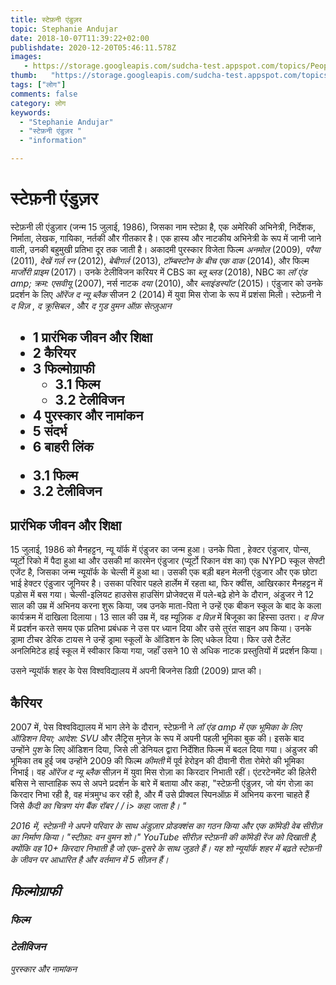 ```yaml
---
title: स्टेफ़नी एंडुज़र 
topic: Stephanie Andujar
date: 2018-10-07T11:39:22+02:00
publishdate: 2020-12-20T05:46:11.578Z
images: 
   - https://storage.googleapis.com/sudcha-test.appspot.com/topics/People/stephanie_andujar/1.jpeg
thumb:   "https://storage.googleapis.com/sudcha-test.appspot.com/topics/People/stephanie_andujar/thumb.jpeg"
tags: ["लोग"]
comments: false
category: लोग
keywords: 
  - "Stephanie Andujar"
  - "स्टेफ़नी एंडुज़र "
  - "information"

---
```

<h1> स्टेफ़नी एंडुज़र </h1> <p> स्टेफ़नी ली एंडुज़ार (जन्म 15 जुलाई, 1986), जिसका नाम स्टेफ़ा है, एक अमेरिकी अभिनेत्री, निर्देशक, निर्माता, लेखक, गायिका, नर्तकी और गीतकार है। एक हास्य और नाटकीय अभिनेत्री के रूप में जानी जाने वाली, उनकी बहुमुखी प्रतिभा दूर तक जाती है। अकादमी पुरस्कार विजेता फिल्म <i> अनमोल </i> (2009), <i> परैया </i> (2011), <i> देखें गर्ल रन </i> (2012), <i> बेबीगर्ल </i> (2013), <i> टॉम्बस्टोन के बीच एक वाक </i> (2014), और फिल्म <i> मार्जोरी प्राइम </i> (2017)। उनके टेलीविजन करियर में CBS का <i> ब्लू ब्लड </i> (2018), NBC का <i> लॉ एंड amp; क्रम: एसवीयू </i> (2007), नर्स नाटक <i> दया </i> (2010), और <i> ब्लाइंडस्पॉट </i> (2015)। एंडुजार को उनके प्रदर्शन के लिए <i> ऑरेंज द न्यू ब्लैक </i> सीजन 2 (2014) में युवा मिस रोजा के रूप में प्रशंसा मिली। स्टेफ़नी ने <i> द विज़ </i>, <i> द क्रूसिबल </i>, और <i> द गुड वुमन ऑफ़ सेत्ज़ुआन </i> </p> <h2 से थिएटर की प्रस्तुतियों में भी अभिनय किया। / h2> <ul> <li> 1 प्रारंभिक जीवन और शिक्षा </li> <li> 2 कैरियर </li> <li> 3 फिल्मोग्राफी <ul> <li> 3.1 फिल्म </li> <li> 3.2 टेलीविजन </li> </ul> </li> <li> 4 पुरस्कार और नामांकन </li> <li> 5 संदर्भ </li> <li> 6 बाहरी लिंक </li> </ul> <ul> <li > 3.1 फिल्म </li> <li> 3.2 टेलीविजन </li> </ul> <h2> प्रारंभिक जीवन और शिक्षा </h2> <p> 15 जुलाई, 1986 को मैनहट्टन, न्यू यॉर्क में एंडुजर का जन्म हुआ। उनके पिता , हेक्टर एंडुजार, पोन्स, प्यूर्टो रिको में पैदा हुआ था और उसकी मां कारमेन एंडुजार (प्यूर्टो रिकान वंश का) एक NYPD स्कूल सेफ्टी एजेंट है, जिसका जन्म न्यूयॉर्क के चेल्सी में हुआ था। उसकी एक बड़ी बहन मेलनी एंडुजार और एक छोटा भाई हेक्टर एंडुजार जूनियर है। उसका परिवार पहले हार्लेम में रहता था, फिर क्वींस, आखिरकार मैनहट्टन में पड़ोस में बस गया। चेल्सी-इलियट हाउसेस हाउसिंग प्रोजेक्ट्स में पले-बढ़े होने के दौरान, अंडुजर ने 12 साल की उम्र में अभिनय करना शुरू किया, जब उनके माता-पिता ने उन्हें एक बीकन स्कूल के बाद के कला कार्यक्रम में दाखिला दिलाया। 13 साल की उम्र में, वह म्यूज़िक <i> द विज़ </i> में बिजूका का हिस्सा उतरा। <I> द विज </i> में प्रदर्शन करते समय एक प्रतिभा प्रबंधक ने उस पर ध्यान दिया और उसे तुरंत साइन अप किया। उनके ड्रामा टीचर डेरिक टायस ने उन्हें ड्रामा स्कूलों के ऑडिशन के लिए धकेल दिया। फिर उसे टैलेंट अनलिमिटेड हाई स्कूल में स्वीकार किया गया, जहाँ उसने 10 से अधिक नाटक प्रस्तुतियों में प्रदर्शन किया। </p> <p> उसने न्यूयॉर्क शहर के पेस विश्वविद्यालय में अपनी बिजनेस डिग्री (2009) प्राप्त की। </p> <h2> कैरियर </h2> <p> 2007 में, पेस विश्वविद्यालय में भाग लेने के दौरान, स्टेफ़नी ने <i> लॉ एंड amp में एक भूमिका के लिए ऑडिशन दिया; आदेश: SVU </i> और लैट्रिस मुनेज़ के रूप में अपनी पहली भूमिका बुक की। इसके बाद उन्होंने <i> पुश </i> के लिए ऑडिशन दिया, जिसे ली डेनियल द्वारा निर्देशित फिल्म में बदल दिया गया। अंडुजर की भूमिका तब हुई जब उन्होंने 2009 की फिल्म <i> कीमती </i> में पूर्व हेरोइन की दीवानी रीता रोमेरो की भूमिका निभाई। वह <i> ऑरेंज द न्यू ब्लैक </i> सीज़न में युवा मिस रोज़ा का किरदार निभाती रहीं। एंटरटेनमेंट की हिलेरी बसिस ने साप्ताहिक रूप से अपने प्रदर्शन के बारे में बताया और कहा, "स्टेफ़नी एंडुज़र, जो यंग रोज़ा का किरदार निभा रही है, वह मंत्रमुग्ध कर रही है, और मैं उसे प्रीक्वल स्पिनऑफ़ में अभिनय करना चाहते हैं जिसे <i> कैदी का चित्रण यंग बैंक रॉबर / / i> कहा जाता है। "</p> <p> 2016 में, स्टेफ़नी ने अपने परिवार के साथ अंडुज़ार प्रोडक्शंस का गठन किया और एक कॉमेडी वेब सीरीज़ का निर्माण किया। "स्टीफ़ा: वन वुमन शो।" YouTube सीरीज़ स्टेफ़नी की कॉमेडी रेंज को दिखाती है, क्योंकि वह 10+ किरदार निभाती है जो एक-दूसरे के साथ जुड़ते हैं। यह शो न्यूयॉर्क शहर में बढ़ते स्टेफ़नी के जीवन पर आधारित है और वर्तमान में 5 सीज़न हैं। </p> <h2> फिल्मोग्राफी </h2> <h3> फिल्म </h3> <h3> टेलीविजन </h3 <h2> पुरस्कार और नामांकन </h2> 